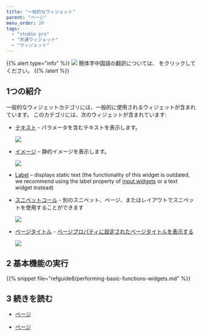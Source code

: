 ```yaml
---
title: "一般的なウィジェット"
parent: "ページ"
menu_order: 20
tags:
  - "studio pro"
  - "共通ウィジェット"
  - "ウィジェット"
---
```


{{% alert type="info" %}}
<img src="attachments/chinese-translation/china.png" style="display: inline-block; margin: 0" /> 簡体字中国語の翻訳については、 [<unk> <unk> <unk>](https://cdn.mendix.tencent-cloud.com/documentation/refguide8/common-widgets.pdf) をクリックしてください。
{{% /alert %}}

## 1つの紹介

一般的なウィジェットカテゴリには、一般的に使用されるウィジェットが含まれています。 このカテゴリには、次のウィジェットが含まれています:


*  [テキスト](text) - パラメータを含むテキストを表示します。

    ![](attachments/common-widgets/text-widget-example.png)

*  [イメージ](image) – 静的イメージを表示します。

    ![](attachments/common-widgets/image-design-mode-example.png)

* [Label](label) – displays static text (the functionality of this widget is outdated, we recommend using the label property of [input widgets](input-widgets) or a text widget instead)

*  [スニペットコール](snippet-call) - 別のスニペット、ページ、またはレイアウトでスニペットを使用することができます

    ![](attachments/common-widgets/snippet-call-design-mode-example.png)

*  [ページタイトル](page-title) - [ページプロパティに設定されたページタイトルを表示する](page-properties#title)

    ![](attachments/common-widgets/page-title-design-properties-example.png)

## 2 基本機能の実行

{{% snippet file="refguide8/performing-basic-functions-widgets.md" %}}

## 3 続きを読む

* [ページ](page)

* [ページ](ページ)

  
